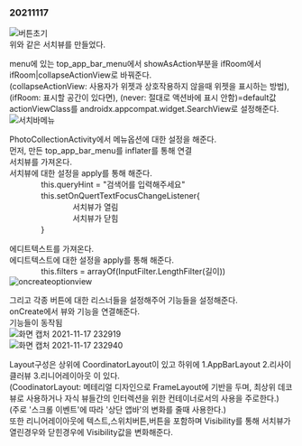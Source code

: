 ### 20211117  

![버튼초기](https://user-images.githubusercontent.com/59447235/142214452-9da17700-a586-4ca6-90c6-7cd480de5936.jpg)  
위와 같은 서치뷰를 만들었다.  

menu에 있는 top_app_bar_menu에서 showAsAction부분을 ifRoom에서 ifRoom|collapseActionView로 바꿔준다.  
(collapseActionView: 사용자가 위젯과 상호작용하지 않을때 위젯을 표시하는 방법), (ifRoom: 표시할 공간이 있다면), (never: 절대로 액션바에 표시 안함)=default값  
actionViewClass를 androidx.appcompat.widget.SearchView로 설정해준다.  
![서치바메뉴](https://user-images.githubusercontent.com/59447235/142214582-cc8f2605-21a7-4753-aaf4-fc68464c767e.jpg)  



PhotoCollectionActivity에서 메뉴옵션에 대한 설정을 해준다.  
먼저, 만든 top_app_bar_menu를 inflater를 통해 연결  
서치뷰를 가져온다.  
서치뷰에 대한 설정을 apply를 통해 해준다.  
　　　　this.queryHint = "검색어를 입력해주세요"  
　　　　this.setOnQuertTextFocusChangeListener{  
　　　　　　　　서치뷰가 열림  
　　　　　　　　서치뷰가 닫힘  
　　　　}
  
에디트텍스트를 가져온다.  
에디트텍스트에 대한 설정을 apply를 통해 해준다.  
　　　　this.filters = arrayOf(InputFilter.LengthFilter(길이))  
![oncreateoptionview](https://user-images.githubusercontent.com/59447235/142219548-f293b4e2-b4d9-4cf8-8000-4c749ae699a2.jpg)  



그리고 각종 버튼에 대한 리스너들을 설정해주어 기능들을 설정해준다.  
onCreate에서 뷰와 기능을 연결해준다.  
기능들이 동작됨  
![화면 캡처 2021-11-17 232919](https://user-images.githubusercontent.com/59447235/142219910-ea0f11c7-1eab-4946-ab91-442e7d155223.jpg)  
![화면 캡처 2021-11-17 232940](https://user-images.githubusercontent.com/59447235/142219955-1faf2908-d752-46f3-941f-1604a15d6c70.jpg)  





Layout구성은 상위에 CoordinatorLayout이 있고 하위에 1.AppBarLayout 2.리사이클러뷰 3.리니어레이아웃 이 있다.  
(CoodinatorLayout: 메테리얼 디자인으로 FrameLayout에 기반을 두며, 최상위 데코뷰로 사용하거나 자식 뷰들간의 인터렉션을 위한 컨테이너로서의 사용을 주로한다.)  
(주로 '스크롤 이벤트'에 따라 '상단 앱바'의 변화를 줄때 사용한다.)  
또한 리니어레이아웃에 텍스트,스위치버튼,버튼을 포함하며 Visibility를 통해 서치뷰가 열린경우와 닫힌경우에 Visibility값을 변화해준다.  




